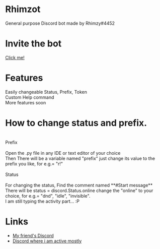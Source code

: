 # Rhimzot
General purpose Discord bot made by Rhimzy#4452
# Invite the bot
[Click me!](https://discord.com/api/oauth2/authorize?client_id=869444651839520778&permissions=3992382662&scope=bot%20applications.commands)

# Features
Easily changeable Status, Prefix, Token <br/> 
Custom Help command <br/>
More features soon <br/>
# How to change status and prefix.
 <br/>
Prefix <br/>
 <br/>
Open the .py file in any IDE or text editor of your choice <br/>
Then There will be a variable named "prefix" just change its value to the prefix you like, for e.g.= "r!" <br/>
 <br/>
Status <br/>
 <br/>
For changing the status, Find the comment named **#Start message**<br/> 
There will be status = discord.Status.online change the "online" to your choice, for e.g.= "dnd", "idle", "invisible". <br/>
I am still typing the activity part... :P <br/>

# Links
* [My friend's Discord](http://discord.fanaticsmp.gq)
* [Discord where i am active mostly](https://dsc.gg/tech18)
